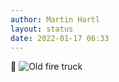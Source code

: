 ```yaml
---
author: Martin Hartl
layout: status
date: 2022-01-17 06:33
---
```

🚒 
![Old fire truck](https://share.hartl.co/pictures/2022-01-17.jpg)